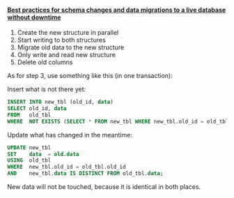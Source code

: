 #### [Best practices for schema changes and data migrations to a live database without downtime](https://dba.stackexchange.com/questions/10913/best-practices-for-schema-changes-and-data-migrations-to-a-live-database-without?rq=1)
1. Create the new structure in parallel
2. Start writing to both structures
3. Migrate old data to the new structure
4. Only write and read new structure
5. Delete old columns

As for step 3, use something like this (in one transaction):

Insert what is not there yet:
```sql
INSERT INTO new_tbl (old_id, data)
SELECT old_id, data
FROM   old_tbl
WHERE  NOT EXISTS (SELECT * FROM new_tbl WHERE new_tbl.old_id = old_tbl.old_id);
```

Update what has changed in the meantime:
```sql
UPDATE new_tbl
SET    data  = old.data
USING  old_tbl
WHERE  new_tbl.old_id = old_tbl.old_id
AND    new_tbl.data IS DISTINCT FROM old_tbl.data;
```
New data will not be touched, because it is identical in both places.
